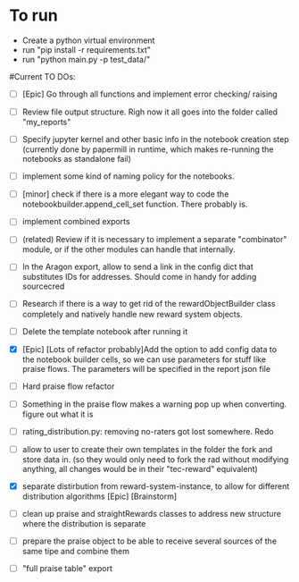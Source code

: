 # To run
* Create a python virtual environment
* run "pip install -r requirements.txt"
* run "python main.py -p test_data/"


#Current TO DOs:
- [ ] [Epic] Go through all functions and implement error checking/ raising
- [ ] Review file output structure. Righ now it all goes into the folder called "my_reports"
- [ ] Specify jupyter kernel and other basic info in the notebook creation step (currently done by papermill in runtime, which makes re-running the notebooks as standalone fail)
- [ ] implement some kind of naming policy for the notebooks.
- [ ] [minor] check if there is a more elegant way to code the notebookbuilder.append_cell_set function. There probably is.
- [ ] implement combined exports
- [ ] (related) Review if it is necessary to implement a separate "combinator" module, or if the other modules can handle that internally.
- [ ] In the Aragon export, allow to send a link in the config dict that substitutes IDs for addresses. Should come in handy for adding sourcecred
- [ ] Research if there is a way to get rid of the rewardObjectBuilder class completely and natively handle new reward system objects.
- [ ] Delete the template notebook after running it 
- [x] [Epic] [Lots of refactor probably]Add the option to add config data to the notebook builder cells, so we can use parameters for stuff like praise flows. The parameters will be specified in the report json file
- [ ] Hard praise flow refactor
- [ ] Something in the praise flow makes a warning pop up when converting. figure out what it is
- [ ] rating_distribution.py:  removing no-raters got lost somewhere. Redo
- [ ] allow to user to create their own templates in the folder the fork and store data in. (so they would only need to fork the rad without modifying anything, all changes would be in their "tec-reward" equivalent)
- [x] separate distirbution from reward-system-instance, to allow for different distribution algorithms [Epic] [Brainstorm]
- [ ] clean up praise and straightRewards classes to address new structure where the distribution is separate
- [ ] prepare the praise object to be able to receive several sources of the same tipe and combine them
- [ ] "full praise table" export


